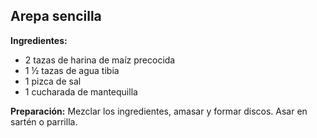 ## Arepa sencilla
**Ingredientes:**
- 2 tazas de harina de maíz precocida
- 1 ½ tazas de agua tibia
- 1 pizca de sal
- 1 cucharada de mantequilla

**Preparación:**
Mezclar los ingredientes, amasar y formar discos. Asar en sartén o parrilla.